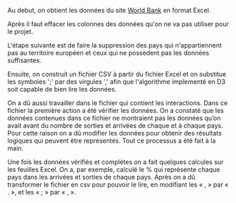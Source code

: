Au debut, on obtient les données du site <a href="https://data.worldbank.org/">World Bank</a> en format Excel.

Après il faut effacer les colonnes des données qu'on ne va pas utiliser pour le projet.

L'étape suivante est de faire la suppression des pays qui n'appartiennent pas au territoire européen et ceux qui ne possèdent pas les données suffisantes.

Ensuite, on construit un fichier CSV à partir du fichier Excel et on substitue les symboles ';' par des virgules ',' afin que l'algorithme implementé en D3 soit capable de bien lire les données.

On a dû aussi travailler dans le fichier qui contient les interactions. Dans ce fichier la première action a été vérifier les données. On a constaté que les données contenues dans ce fichier ne montraient pas les données qu’on avait avant du nombre de sorties et arrivées de chaque et à chaque pays. Pour cette raison on a dû modifier les données pour obtenir des résultats logiques qui peuvent être représentés. Tout ce processus a été fait à la main.

Une fois les données vérifiés et complètes on a fait quelques calcules sur les feuilles Excel. On a, par exemple, calculé le % qui représente chaque pays dans les arrivées et sorties de chaque pays. Après on a dû transformer le fichier en csv pour pouvoir le lire, en modifiant les « , » par « . », et les « ; » par « , ».


